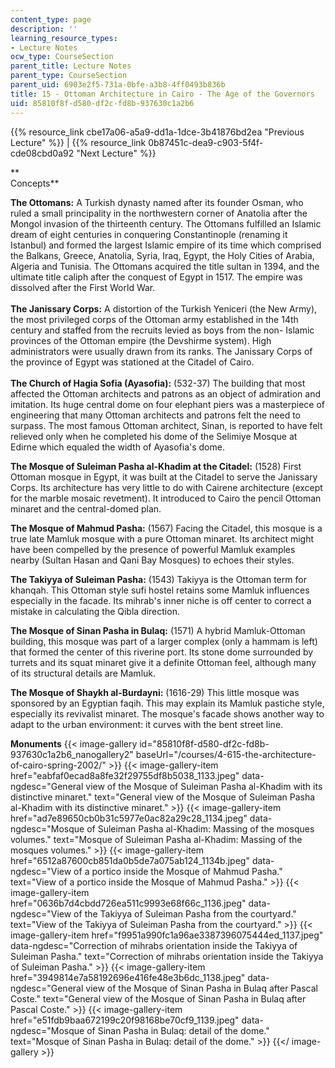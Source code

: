 ```yaml
---
content_type: page
description: ''
learning_resource_types:
- Lecture Notes
ocw_type: CourseSection
parent_title: Lecture Notes
parent_type: CourseSection
parent_uid: 6903e2f5-731a-0bfe-a3b8-4ff0493b836b
title: 15 - Ottoman Architecture in Cairo - The Age of the Governors
uid: 85810f8f-d580-df2c-fd8b-937630c1a2b6
---
```


{{% resource_link cbe17a06-a5a9-dd1a-1dce-3b41876bd2ea "Previous Lecture" %}} | {{% resource_link 0b87451c-dea9-c903-5f4f-cde08cbd0a92 "Next Lecture" %}}

**  
Concepts**

**The Ottomans:** A Turkish dynasty named after its founder Osman, who ruled a small principality in the northwestern corner of Anatolia after the Mongol invasion of the thirteenth century. The Ottomans fulfilled an Islamic dream of eight centuries in conquering Constantinople (renaming it Istanbul) and formed the largest Islamic empire of its time which comprised the Balkans, Greece, Anatolia, Syria, Iraq, Egypt, the Holy Cities of Arabia, Algeria and Tunisia. The Ottomans acquired the title sultan in 1394, and the ultimate title caliph after the conquest of Egypt in 1517. The empire was dissolved after the First World War.  
   
**The Janissary Corps:** A distortion of the Turkish Yeniceri (the New Army), the most privileged corps of the Ottoman army established in the 14th century and staffed from the recruits levied as boys from the non- Islamic provinces of the Ottoman empire (the Devshirme system). High administrators were usually drawn from its ranks. The Janissary Corps of the province of Egypt was stationed at the Citadel of Cairo.  
   
**The Church of Hagia Sofia (Ayasofia):** (532-37) The building that most affected the Ottoman architects and patrons as an object of admiration and imitation. Its huge central dome on four elephant piers was a masterpiece of engineering that many Ottoman architects and patrons felt the need to surpass. The most famous Ottoman architect, Sinan, is reported to have felt relieved only when he completed his dome of the Selimiye Mosque at Edirne which equaled the width of Ayasofia's dome.

**The Mosque of Suleiman Pasha al-Khadim at the Citadel:** (1528) First Ottoman mosque in Egypt, it was built at the Citadel to serve the Janissary Corps. Its architecture has very little to do with Cairene architecture (except for the marble mosaic revetment). It introduced to Cairo the pencil Ottoman minaret and the central-domed plan.

**The Mosque of Mahmud Pasha:** (1567) Facing the Citadel, this mosque is a true late Mamluk mosque with a pure Ottoman minaret. Its architect might have been compelled by the presence of powerful Mamluk examples nearby (Sultan Hasan and Qani Bay Mosques) to echoes their styles.

**The Takiyya of Suleiman Pasha:** (1543) Takiyya is the Ottoman term for khanqah. This Ottoman style sufi hostel retains some Mamluk influences especially in the facade. Its mihrab's inner niche is off center to correct a mistake in calculating the Qibla direction.

**The Mosque of Sinan Pasha in Bulaq:** (1571) A hybrid Mamluk-Ottoman building, this mosque was part of a larger complex (only a hammam is left) that formed the center of this riverine port. Its stone dome surrounded by turrets and its squat minaret give it a definite Ottoman feel, although many of its structural details are Mamluk.

**The Mosque of Shaykh al-Burdayni:** (1616-29) This little mosque was sponsored by an Egyptian faqih. This may explain its Mamluk pastiche style, especially its revivalist minaret. The mosque's facade shows another way to adapt to the urban environment: it curves with the bent street line.

**Monuments**
{{< image-gallery id="85810f8f-d580-df2c-fd8b-937630c1a2b6_nanogallery2" baseUrl="/courses/4-615-the-architecture-of-cairo-spring-2002/" >}}
{{< image-gallery-item href="eabfaf0ecad8a8fe32f29755df8b5038_1133.jpeg" data-ngdesc="General view of the Mosque of Suleiman Pasha al-Khadim with its distinctive minaret." text="General view of the Mosque of Suleiman Pasha al-Khadim with its distinctive minaret." >}}
{{< image-gallery-item href="ad7e89650cb0b31c5977e0ac82a29c28_1134.jpeg" data-ngdesc="Mosque of Suleiman Pasha al-Khadim: Massing of the mosques volumes." text="Mosque of Suleiman Pasha al-Khadim: Massing of the mosques volumes." >}}
{{< image-gallery-item href="6512a87600cb851da0b5de7a075ab124_1134b.jpeg" data-ngdesc="View of a portico inside the Mosque of Mahmud Pasha." text="View of a portico inside the Mosque of Mahmud Pasha." >}}
{{< image-gallery-item href="0636b7d4cbdd726ea511c9993e68f66c_1136.jpeg" data-ngdesc="View of the Takiyya of Suleiman Pasha from the courtyard." text="View of the Takiyya of Suleiman Pasha from the courtyard." >}}
{{< image-gallery-item href="f9951a990fc1a96ae3387396075444ed_1137.jpeg" data-ngdesc="Correction of mihrabs orientation inside the Takiyya of Suleiman Pasha." text="Correction of mihrabs orientation inside the Takiyya of Suleiman Pasha." >}}
{{< image-gallery-item href="3949814e7a58192696e416fe48e3b6dc_1138.jpeg" data-ngdesc="General view of the Mosque of Sinan Pasha in Bulaq after Pascal Coste." text="General view of the Mosque of Sinan Pasha in Bulaq after Pascal Coste." >}}
{{< image-gallery-item href="e51fdb9baa672199c20f98168be70cf9_1139.jpeg" data-ngdesc="Mosque of Sinan Pasha in Bulaq: detail of the dome." text="Mosque of Sinan Pasha in Bulaq: detail of the dome." >}}
{{</ image-gallery >}}